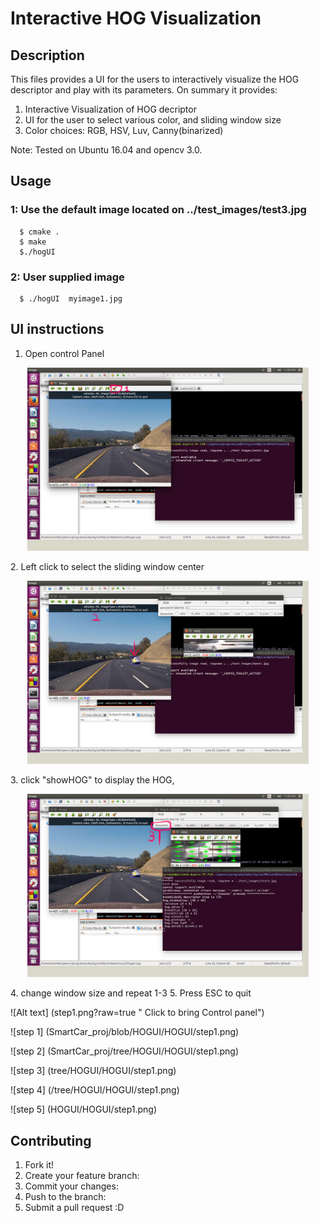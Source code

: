 # Interactive HOG Visualization
## Description
This files provides a UI for the users to interactively visualize the HOG descriptor and play with its parameters.
On summary it provides:

1. Interactive Visualization of HOG decriptor
2. UI for the user to select various color, and sliding window size
3. Color choices: RGB, HSV, Luv, Canny(binarized)

Note: Tested on Ubuntu 16.04 and opencv 3.0. 

## Usage
### 1: Use the default image located on ../test_images/test3.jpg
```
  $ cmake .
  $ make
  $./hogUI
```
 
 ### 2: User supplied image
 
```
  $ ./hogUI  myimage1.jpg
```
  
## UI instructions  

1. Open control Panel
<p align="center">
  <img src="https://github.com/AvishekParajuli/SmartCar_proj/blob/HOGUI/HOGUI/step1.png" width ="450" />
</p>
2. Left click to select the sliding window center 
<p align="center">
  <img src="https://github.com/AvishekParajuli/SmartCar_proj/blob/HOGUI/HOGUI/step2.png" width ="450" />
</p>
3. click "showHOG" to display the HOG, 
<p align="center">
  <img src="https://github.com/AvishekParajuli/SmartCar_proj/blob/HOGUI/HOGUI/step3.png" width ="450" />
</p>
4. change window size and repeat 1-3
5. Press ESC to quit

![Alt text] (step1.png?raw=true " Click  to bring Control panel")

![step 1] (SmartCar_proj/blob/HOGUI/HOGUI/step1.png)

![step 2] (SmartCar_proj/tree/HOGUI/HOGUI/step1.png)

![step 3] (tree/HOGUI/HOGUI/step1.png)

![step 4] (/tree/HOGUI/HOGUI/step1.png)

![step 5] (HOGUI/HOGUI/step1.png)

## Contributing

1. Fork it!
2. Create your feature branch:
3. Commit your changes: 
4. Push to the branch: 
5. Submit a pull request :D
   
